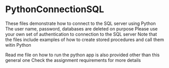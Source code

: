 # PythonConnectionSQL
These files demonstrate how to connect to the SQL server using Python
The user name, password, databases are deleted on purpose
Please use your own set of authentication to connection to the SQL server
Note that the files include examples of how to create stored procedures and call them witin Python

Read me file on how to run the python app is also provided other than this general one
Check the assignment requirements for more details
